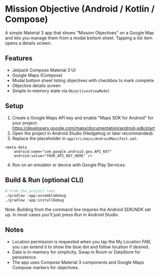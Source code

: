 # Mission Objective (Android / Kotlin / Compose)

A simple Material 3 app that shows "Mission Objectives" on a Google Map and lets you manage them from a modal bottom sheet. Tapping a list item opens a details screen.

## Features

- Jetpack Compose Material 3 UI
- Google Maps (Compose)
- Modal bottom sheet listing objectives with checkbox to mark complete
- Objective details screen
- Simple in-memory state via `ObjectivesViewModel`

## Setup

1. Create a Google Maps API key and enable "Maps SDK for Android" for your project: https://developers.google.com/maps/documentation/android-sdk/start
2. Open the project in Android Studio (Hedgehog or later recommended).
3. Replace the placeholder in `app/src/main/AndroidManifest.xml`:

```
<meta-data
    android:name="com.google.android.geo.API_KEY"
    android:value="YOUR_API_KEY_HERE" />
```

4. Run on an emulator or device with Google Play Services.

## Build & Run (optional CLI)

```bash
# From the project root
./gradlew :app:assembleDebug
./gradlew :app:installDebug
```

Note: Building from the command line requires the Android SDK/NDK set up. In most cases you'll just press Run in Android Studio.

## Notes

- Location permission is requested when you tap the My Location FAB; you can extend it to show the blue dot and follow location if desired.
- Data is in-memory for simplicity. Swap in Room or DataStore for persistence.
- The app uses Compose Material 3 components and Google Maps Compose markers for objectives.

